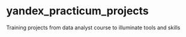 # yandex_practicum_projects
Training projects from data analyst course to illuminate tools and skills
